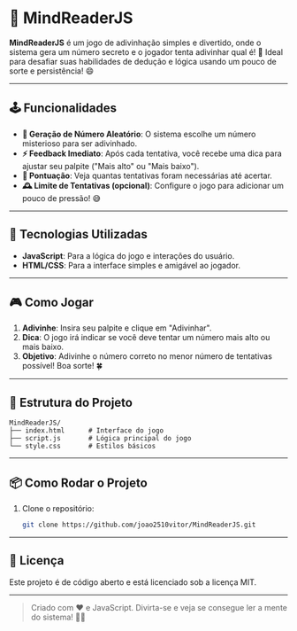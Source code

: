 # 🎩 MindReaderJS

**MindReaderJS** é um jogo de adivinhação simples e divertido, onde o sistema gera um número secreto e o jogador tenta adivinhar qual é! 🔮 Ideal para desafiar suas habilidades de dedução e lógica usando um pouco de sorte e persistência! 😄

---

## 🕹️ Funcionalidades

- **🔢 Geração de Número Aleatório**: O sistema escolhe um número misterioso para ser adivinhado.
- **⚡ Feedback Imediato**: Após cada tentativa, você recebe uma dica para ajustar seu palpite ("Mais alto" ou "Mais baixo").
- **💯 Pontuação**: Veja quantas tentativas foram necessárias até acertar.
- **🕰️ Limite de Tentativas (opcional)**: Configure o jogo para adicionar um pouco de pressão! 😅

---

## 🚀 Tecnologias Utilizadas

- **JavaScript**: Para a lógica do jogo e interações do usuário.
- **HTML/CSS**: Para a interface simples e amigável ao jogador.

---

## 🎮 Como Jogar

1. **Adivinhe**: Insira seu palpite e clique em "Adivinhar".
2. **Dica**: O jogo irá indicar se você deve tentar um número mais alto ou mais baixo.
3. **Objetivo**: Adivinhe o número correto no menor número de tentativas possível! Boa sorte! 🍀

---

## 📂 Estrutura do Projeto

```plaintext
MindReaderJS/
├── index.html      # Interface do jogo
├── script.js       # Lógica principal do jogo
└── style.css       # Estilos básicos
```
---

## 📦 Como Rodar o Projeto

1. Clone o repositório:
   ```bash
   git clone https://github.com/joao2510vitor/MindReaderJS.git
   ```
---

## 📜 Licença

Este projeto é de código aberto e está licenciado sob a licença MIT.

---

> Criado com ❤️ e JavaScript. Divirta-se e veja se consegue ler a mente do sistema! 🧠💡

